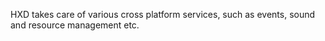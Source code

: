 HXD takes care of various cross platform services, such as events, sound and resource management etc.
